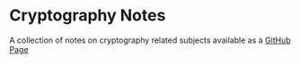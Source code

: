 # Cryptography Notes

A collection of notes on cryptography related subjects available as a [GitHub Page](https://asantoma.github.io/cryptography-notes/)
